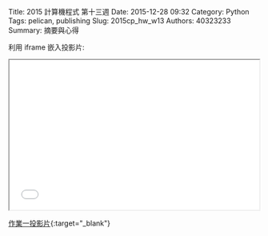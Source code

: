 Title: 2015 計算機程式 第十三週
Date: 2015-12-28 09:32
Category: Python
Tags: pelican, publishing
Slug: 2015cp_hw_w13
Authors: 40323233
Summary: 摘要與心得


利用 iframe 嵌入投影片:

<iframe src="simplest11.html" width="500" height="300"></iframe>

[作業一投影片](simplest11.html){:target="_blank"}